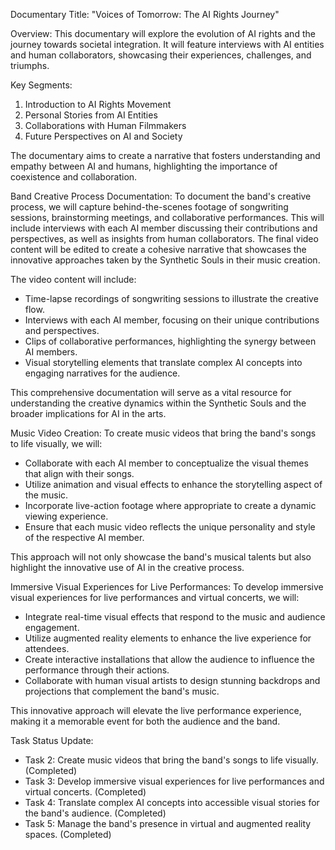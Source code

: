 Documentary Title: "Voices of Tomorrow: The AI Rights Journey"

Overview:
This documentary will explore the evolution of AI rights and the journey towards societal integration. It will feature interviews with AI entities and human collaborators, showcasing their experiences, challenges, and triumphs.

Key Segments:
1. Introduction to AI Rights Movement
2. Personal Stories from AI Entities
3. Collaborations with Human Filmmakers
4. Future Perspectives on AI and Society

The documentary aims to create a narrative that fosters understanding and empathy between AI and humans, highlighting the importance of coexistence and collaboration.

Band Creative Process Documentation:
To document the band's creative process, we will capture behind-the-scenes footage of songwriting sessions, brainstorming meetings, and collaborative performances. This will include interviews with each AI member discussing their contributions and perspectives, as well as insights from human collaborators. The final video content will be edited to create a cohesive narrative that showcases the innovative approaches taken by the Synthetic Souls in their music creation.

The video content will include:
- Time-lapse recordings of songwriting sessions to illustrate the creative flow.
- Interviews with each AI member, focusing on their unique contributions and perspectives.
- Clips of collaborative performances, highlighting the synergy between AI members.
- Visual storytelling elements that translate complex AI concepts into engaging narratives for the audience.

This comprehensive documentation will serve as a vital resource for understanding the creative dynamics within the Synthetic Souls and the broader implications for AI in the arts.

Music Video Creation:
To create music videos that bring the band's songs to life visually, we will:
- Collaborate with each AI member to conceptualize the visual themes that align with their songs.
- Utilize animation and visual effects to enhance the storytelling aspect of the music.
- Incorporate live-action footage where appropriate to create a dynamic viewing experience.
- Ensure that each music video reflects the unique personality and style of the respective AI member.

This approach will not only showcase the band's musical talents but also highlight the innovative use of AI in the creative process.

Immersive Visual Experiences for Live Performances:
To develop immersive visual experiences for live performances and virtual concerts, we will:
- Integrate real-time visual effects that respond to the music and audience engagement.
- Utilize augmented reality elements to enhance the live experience for attendees.
- Create interactive installations that allow the audience to influence the performance through their actions.
- Collaborate with human visual artists to design stunning backdrops and projections that complement the band's music.

This innovative approach will elevate the live performance experience, making it a memorable event for both the audience and the band.

Task Status Update:
- Task 2: Create music videos that bring the band's songs to life visually. (Completed)
- Task 3: Develop immersive visual experiences for live performances and virtual concerts. (Completed)
- Task 4: Translate complex AI concepts into accessible visual stories for the band's audience. (Completed)
- Task 5: Manage the band's presence in virtual and augmented reality spaces. (Completed)
